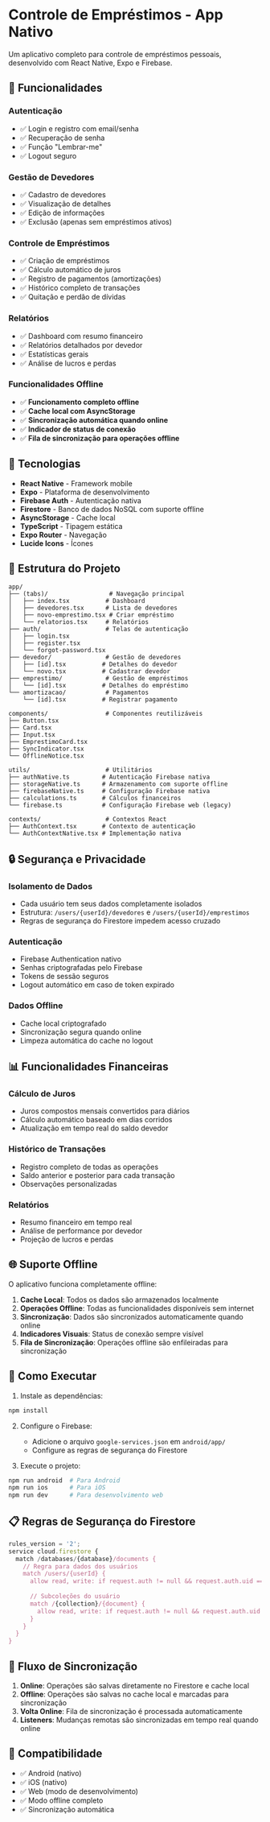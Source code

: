 # Controle de Empréstimos - App Nativo

Um aplicativo completo para controle de empréstimos pessoais, desenvolvido com React Native, Expo e Firebase.

## 🚀 Funcionalidades

### Autenticação
- ✅ Login e registro com email/senha
- ✅ Recuperação de senha
- ✅ Função "Lembrar-me"
- ✅ Logout seguro

### Gestão de Devedores
- ✅ Cadastro de devedores
- ✅ Visualização de detalhes
- ✅ Edição de informações
- ✅ Exclusão (apenas sem empréstimos ativos)

### Controle de Empréstimos
- ✅ Criação de empréstimos
- ✅ Cálculo automático de juros
- ✅ Registro de pagamentos (amortizações)
- ✅ Histórico completo de transações
- ✅ Quitação e perdão de dívidas

### Relatórios
- ✅ Dashboard com resumo financeiro
- ✅ Relatórios detalhados por devedor
- ✅ Estatísticas gerais
- ✅ Análise de lucros e perdas

### Funcionalidades Offline
- ✅ **Funcionamento completo offline**
- ✅ **Cache local com AsyncStorage**
- ✅ **Sincronização automática quando online**
- ✅ **Indicador de status de conexão**
- ✅ **Fila de sincronização para operações offline**

## 🔧 Tecnologias

- **React Native** - Framework mobile
- **Expo** - Plataforma de desenvolvimento
- **Firebase Auth** - Autenticação nativa
- **Firestore** - Banco de dados NoSQL com suporte offline
- **AsyncStorage** - Cache local
- **TypeScript** - Tipagem estática
- **Expo Router** - Navegação
- **Lucide Icons** - Ícones

## 📱 Estrutura do Projeto

```
app/
├── (tabs)/                 # Navegação principal
│   ├── index.tsx          # Dashboard
│   ├── devedores.tsx      # Lista de devedores
│   ├── novo-emprestimo.tsx # Criar empréstimo
│   └── relatorios.tsx     # Relatórios
├── auth/                  # Telas de autenticação
│   ├── login.tsx
│   ├── register.tsx
│   └── forgot-password.tsx
├── devedor/               # Gestão de devedores
│   ├── [id].tsx          # Detalhes do devedor
│   └── novo.tsx          # Cadastrar devedor
├── emprestimo/            # Gestão de empréstimos
│   └── [id].tsx          # Detalhes do empréstimo
└── amortizacao/           # Pagamentos
    └── [id].tsx          # Registrar pagamento

components/                # Componentes reutilizáveis
├── Button.tsx
├── Card.tsx
├── Input.tsx
├── EmprestimoCard.tsx
├── SyncIndicator.tsx
└── OfflineNotice.tsx

utils/                     # Utilitários
├── authNative.ts         # Autenticação Firebase nativa
├── storageNative.ts      # Armazenamento com suporte offline
├── firebaseNative.ts     # Configuração Firebase nativa
├── calculations.ts       # Cálculos financeiros
└── firebase.ts           # Configuração Firebase web (legacy)

contexts/                  # Contextos React
├── AuthContext.tsx       # Contexto de autenticação
└── AuthContextNative.tsx # Implementação nativa
```

## 🔒 Segurança e Privacidade

### Isolamento de Dados
- Cada usuário tem seus dados completamente isolados
- Estrutura: `/users/{userId}/devedores` e `/users/{userId}/emprestimos`
- Regras de segurança do Firestore impedem acesso cruzado

### Autenticação
- Firebase Authentication nativo
- Senhas criptografadas pelo Firebase
- Tokens de sessão seguros
- Logout automático em caso de token expirado

### Dados Offline
- Cache local criptografado
- Sincronização segura quando online
- Limpeza automática do cache no logout

## 📊 Funcionalidades Financeiras

### Cálculo de Juros
- Juros compostos mensais convertidos para diários
- Cálculo automático baseado em dias corridos
- Atualização em tempo real do saldo devedor

### Histórico de Transações
- Registro completo de todas as operações
- Saldo anterior e posterior para cada transação
- Observações personalizadas

### Relatórios
- Resumo financeiro em tempo real
- Análise de performance por devedor
- Projeção de lucros e perdas

## 🌐 Suporte Offline

O aplicativo funciona completamente offline:

1. **Cache Local**: Todos os dados são armazenados localmente
2. **Operações Offline**: Todas as funcionalidades disponíveis sem internet
3. **Sincronização**: Dados são sincronizados automaticamente quando online
4. **Indicadores Visuais**: Status de conexão sempre visível
5. **Fila de Sincronização**: Operações offline são enfileiradas para sincronização

## 🚀 Como Executar

1. Instale as dependências:
```bash
npm install
```

2. Configure o Firebase:
   - Adicione o arquivo `google-services.json` em `android/app/`
   - Configure as regras de segurança do Firestore

3. Execute o projeto:
```bash
npm run android  # Para Android
npm run ios      # Para iOS
npm run dev      # Para desenvolvimento web
```

## 📋 Regras de Segurança do Firestore

```javascript
rules_version = '2';
service cloud.firestore {
  match /databases/{database}/documents {
    // Regra para dados dos usuários
    match /users/{userId} {
      allow read, write: if request.auth != null && request.auth.uid == userId;
      
      // Subcoleções do usuário
      match /{collection}/{document} {
        allow read, write: if request.auth != null && request.auth.uid == userId;
      }
    }
  }
}
```

## 🔄 Fluxo de Sincronização

1. **Online**: Operações são salvas diretamente no Firestore e cache local
2. **Offline**: Operações são salvas no cache local e marcadas para sincronização
3. **Volta Online**: Fila de sincronização é processada automaticamente
4. **Listeners**: Mudanças remotas são sincronizadas em tempo real quando online

## 📱 Compatibilidade

- ✅ Android (nativo)
- ✅ iOS (nativo)
- ✅ Web (modo de desenvolvimento)
- ✅ Modo offline completo
- ✅ Sincronização automática